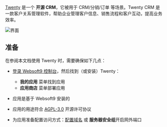 [Twenty](https://twenty.com) 是一个 **开源 CRM**，它被用于 CRM/分销/订单  等场景。Twenty CRM 是一款客户关系管理软件，帮助企业管理客户信息、销售流程和客户互动，提高业务效率。


![界面](https://libs.websoft9.com/Websoft9/DocsPicture/zh/twenty/twenty-gui-websoft9.png)


## 准备

在参阅本文档使用 Twenty 时，需要确保如下几点：

- [登录 Websoft9 控制台](./login-console)，然后找到（或安装）Twenty：
  - **我的应用** 菜单找到应用 
  - **应用商店** 菜单部署应用

- 应用是基于 Websoft9 安装的


- 应用的用途符合 [AGPL-3.0](https://opensource.org/licenses/AGPL-3.0) 开源许可协议


- 为应用准备配置访问方式：[配置域名](./domain-set) 或 **服务器安全组**开启网外端口